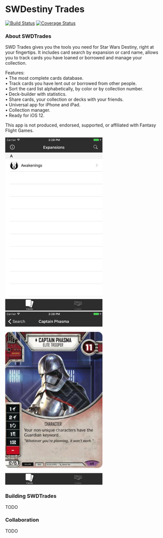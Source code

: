 SWDestiny Trades
============

[![Build Status](https://travis-ci.org/dogo/swdestiny-trades.svg?branch=develop)](https://travis-ci.org/dogo/swdestiny-trades)
[![Coverage Status](https://coveralls.io/repos/github/dogo/swdestiny-trades/badge.svg?branch=develop)](https://coveralls.io/github/dogo/swdestiny-trades?branch=develop)

### About SWDTrades

SWD Trades gives you the tools you need for Star Wars Destiny, right at your fingertips. It includes card search by expansion or card name, allows you to track cards you have loaned or borrowed and manage your collection.

Features:  
• The most complete cards database.  
• Track cards you have lent out or borrowed from other people.  
• Sort the card list alphabetically, by color or by collection number.  
• Deck-builder with statistics.  
• Share cards, your collection or decks with your friends.  
• Universal app for iPhone and iPad.  
• Collection manager.  
• Ready for iOS 12.  

This app is not produced, endorsed, supported, or affiliated with Fantasy Flight Games.  

<img src="https://github.com/dogo/swdestiny-trades/raw/develop/fastlane/screenshots/en-US/1_iphone6Plus.png" alt="SWDestiny Trades Screenshot" width="310" height="552" />
<img src="https://github.com/dogo/swdestiny-trades/raw/develop/fastlane/screenshots/en-US/3_iphone6Plus.png" alt="SWDestiny Trades Screenshot" width="310" height="552" />

### Building SWDTrades
TODO

### Collaboration
TODO
